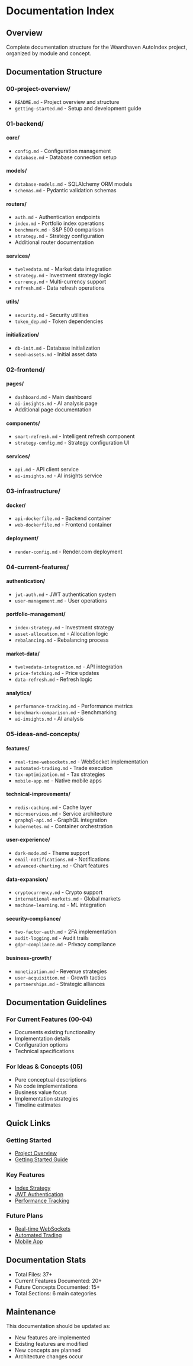 # Documentation Index

## Overview
Complete documentation structure for the Waardhaven AutoIndex project, organized by module and concept.

## Documentation Structure

### 00-project-overview/
- `README.md` - Project overview and structure
- `getting-started.md` - Setup and development guide

### 01-backend/
#### core/
- `config.md` - Configuration management
- `database.md` - Database connection setup

#### models/
- `database-models.md` - SQLAlchemy ORM models
- `schemas.md` - Pydantic validation schemas

#### routers/
- `auth.md` - Authentication endpoints
- `index.md` - Portfolio index operations
- `benchmark.md` - S&P 500 comparison
- `strategy.md` - Strategy configuration
- Additional router documentation

#### services/
- `twelvedata.md` - Market data integration
- `strategy.md` - Investment strategy logic
- `currency.md` - Multi-currency support
- `refresh.md` - Data refresh operations

#### utils/
- `security.md` - Security utilities
- `token_dep.md` - Token dependencies

#### initialization/
- `db-init.md` - Database initialization
- `seed-assets.md` - Initial asset data

### 02-frontend/
#### pages/
- `dashboard.md` - Main dashboard
- `ai-insights.md` - AI analysis page
- Additional page documentation

#### components/
- `smart-refresh.md` - Intelligent refresh component
- `strategy-config.md` - Strategy configuration UI

#### services/
- `api.md` - API client service
- `ai-insights.md` - AI insights service

### 03-infrastructure/
#### docker/
- `api-dockerfile.md` - Backend container
- `web-dockerfile.md` - Frontend container

#### deployment/
- `render-config.md` - Render.com deployment

### 04-current-features/
#### authentication/
- `jwt-auth.md` - JWT authentication system
- `user-management.md` - User operations

#### portfolio-management/
- `index-strategy.md` - Investment strategy
- `asset-allocation.md` - Allocation logic
- `rebalancing.md` - Rebalancing process

#### market-data/
- `twelvedata-integration.md` - API integration
- `price-fetching.md` - Price updates
- `data-refresh.md` - Refresh logic

#### analytics/
- `performance-tracking.md` - Performance metrics
- `benchmark-comparison.md` - Benchmarking
- `ai-insights.md` - AI analysis

### 05-ideas-and-concepts/
#### features/
- `real-time-websockets.md` - WebSocket implementation
- `automated-trading.md` - Trade execution
- `tax-optimization.md` - Tax strategies
- `mobile-app.md` - Native mobile apps

#### technical-improvements/
- `redis-caching.md` - Cache layer
- `microservices.md` - Service architecture
- `graphql-api.md` - GraphQL integration
- `kubernetes.md` - Container orchestration

#### user-experience/
- `dark-mode.md` - Theme support
- `email-notifications.md` - Notifications
- `advanced-charting.md` - Chart features

#### data-expansion/
- `cryptocurrency.md` - Crypto support
- `international-markets.md` - Global markets
- `machine-learning.md` - ML integration

#### security-compliance/
- `two-factor-auth.md` - 2FA implementation
- `audit-logging.md` - Audit trails
- `gdpr-compliance.md` - Privacy compliance

#### business-growth/
- `monetization.md` - Revenue strategies
- `user-acquisition.md` - Growth tactics
- `partnerships.md` - Strategic alliances

## Documentation Guidelines

### For Current Features (00-04)
- Documents existing functionality
- Implementation details
- Configuration options
- Technical specifications

### For Ideas & Concepts (05)
- Pure conceptual descriptions
- No code implementations
- Business value focus
- Implementation strategies
- Timeline estimates

## Quick Links

### Getting Started
- [Project Overview](00-project-overview/README.md)
- [Getting Started Guide](00-project-overview/getting-started.md)

### Key Features
- [Index Strategy](04-current-features/portfolio-management/index-strategy.md)
- [JWT Authentication](04-current-features/authentication/jwt-auth.md)
- [Performance Tracking](04-current-features/analytics/performance-tracking.md)

### Future Plans
- [Real-time WebSockets](05-ideas-and-concepts/features/real-time-websockets.md)
- [Automated Trading](05-ideas-and-concepts/features/automated-trading.md)
- [Mobile App](05-ideas-and-concepts/features/mobile-app.md)

## Documentation Stats
- Total Files: 37+
- Current Features Documented: 20+
- Future Concepts Documented: 15+
- Total Sections: 6 main categories

## Maintenance
This documentation should be updated as:
- New features are implemented
- Existing features are modified
- New concepts are planned
- Architecture changes occur
